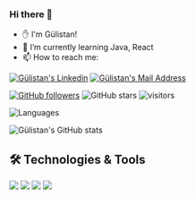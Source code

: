 ### Hi there 👋 

* ✋ I'm Gülistan!
* 🌱 I’m currently learning Java, React
* 📫 How to reach me:

 <a href="https://www.linkedin.com/in/gulistan-ayy/" target="_blank" rel="nofollow"><img alt="Gülistan's Linkedin" src="https://img.shields.io/badge/LinkedIn-0077B5?style=for-the-badge&logo=linkedin&logoColor=white" /></a>
 <a href="mailto:gulistanayy@gmail.com" target="_blank" rel="nofollow"><img alt="Gülistan's Mail Address" src="https://img.shields.io/badge/Gmail-D14836?style=for-the-badge&logo=gmail&logoColor=white" /></a>


[![GitHub followers](https://img.shields.io/github/followers/gulistanay?style=social)](https://github.com/gulistanay?tab=followers)
![GitHub stars](https://img.shields.io/github/stars/gulistanay?style=social)
![visitors](https://img.shields.io/badge/dynamic/json?color=informational&label=visitor&query=value&url=https%3A%2F%2Fapi.countapi.xyz%2Fhit%2Fgulistanay.gulistanay%2Freadme)

![Languages](https://github-readme-stats.vercel.app/api/top-langs/?username=gulistanay&layout=compact&theme=tokyonight)

![Gülistan's GitHub stats](https://github-readme-stats.vercel.app/api?username=gulistanay&show_icons=true&theme=tokyonight)

## 🛠 Technologies & Tools 
<img src="https://img.shields.io/badge/Java-blue?style=for-the-badge&logo=java&logoColor=white"></img>
<img src="https://img.shields.io/badge/C%23-red?style=for-the-badge&logo=c-sharp&logoColor=white"></img>
<img src="https://img.shields.io/badge/Microsoft_SQL_Server-green?style=for-the-badge&logo=microsoft-sql-server&logoColor=white"></img>
<img src="https://img.shields.io/badge/Postgre-5C2D91?style=for-the-badge&logo=postgresql&logoColor=white"></img>


<!--
**gulistanay/gulistanay** is a ✨ _special_ ✨ repository because its `README.md` (this file) appears on your GitHub profile.

Here are some ideas to get you started:

- 🔭 I’m currently working on ...
- 🌱 I’m currently learning ...
- 👯 I’m looking to collaborate on ...
- 🤔 I’m looking for help with ...
- 💬 Ask me about ...
- 📫 How to reach me: ...
- 😄 Pronouns: ...
- ⚡ Fun fact: ...
-->
